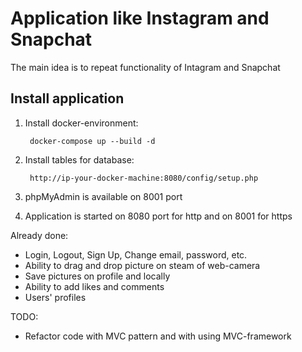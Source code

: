 # Application like Instagram and Snapchat

The main idea is to repeat functionality of Intagram and Snapchat

## Install application

1. Install docker-environment:
        
        docker-compose up --build -d

2. Install tables for database:

        http://ip-your-docker-machine:8080/config/setup.php

3. phpMyAdmin is available on 8001 port

4. Application is started on 8080 port for http and on 8001 for https


Already done:

* Login, Logout, Sign Up, Change email, password, etc.
* Ability to drag and drop picture on steam of web-camera
* Save pictures on profile and locally
* Ability to add likes and comments
* Users' profiles

TODO:

* Refactor code with MVC pattern and with using MVC-framework